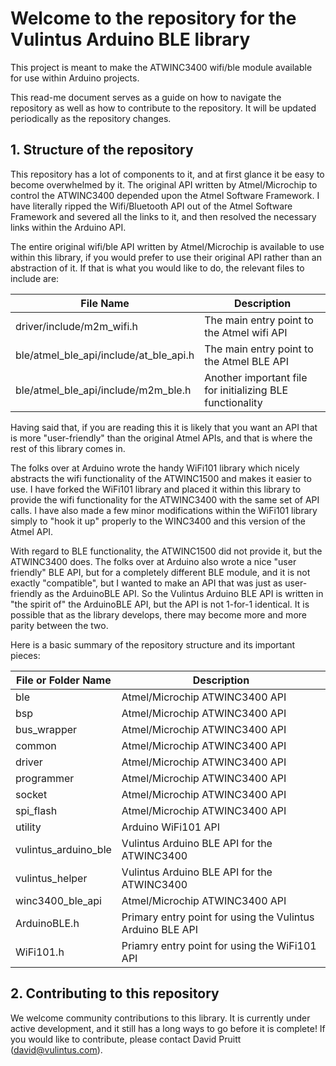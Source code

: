 # Welcome to the repository for the Vulintus Arduino BLE library

This project is meant to make the ATWINC3400 wifi/ble module available for use within Arduino projects.

This read-me document serves as a guide on how to navigate the repository as well as how to contribute to the repository. It will be updated periodically as the repository changes.

## 1. Structure of the repository

This repository has a lot of components to it, and at first glance it be easy to become overwhelmed by it. The original API written by Atmel/Microchip to control the ATWINC3400 depended upon the Atmel Software Framework. I have literally ripped the Wifi/Bluetooth API out of the Atmel Software Framework and severed all the links to it, and then resolved the necessary links within the Arduino API.

The entire original wifi/ble API written by Atmel/Microchip is available to use within this library, if you would prefer to use their original API rather than an abstraction of it. If that is what you would like to do, the relevant files to include are:

| File Name | Description |
| --- | --- |
| driver/include/m2m_wifi.h | The main entry point to the Atmel wifi API |
| ble/atmel_ble_api/include/at_ble_api.h | The main entry point to the Atmel BLE API |
| ble/atmel_ble_api/include/m2m_ble.h | Another important file for initializing BLE functionality |

Having said that, if you are reading this it is likely that you want an API that is more "user-friendly" than the original Atmel APIs, and that is where the rest of this library comes in. 

The folks over at Arduino wrote the handy WiFi101 library which nicely abstracts the wifi functionality of the ATWINC1500 and makes it easier to use. I have forked the WiFi101 library and placed it within this library to provide the wifi functionality for the ATWINC3400 with the same set of API calls. I have also made a few minor modifications within the WiFi101 library simply to "hook it up" properly to the WINC3400 and this version of the Atmel API.

With regard to BLE functionality, the ATWINC1500 did not provide it, but the ATWINC3400 does. The folks over at Arduino also wrote a nice "user friendly" BLE API, but for a completely different BLE module, and it is not exactly "compatible", but I wanted to make an API that was just as user-friendly as the ArduinoBLE API. So the Vulintus Arduino BLE API is written in "the spirit of" the ArduinoBLE API, but the API is not 1-for-1 identical. It is possible that as the library develops, there may become more and more parity between the two.

Here is a basic summary of the repository structure and its important pieces:

| File or Folder Name | Description |
| --- | --- |
| ble | Atmel/Microchip ATWINC3400 API |
| bsp | Atmel/Microchip ATWINC3400 API |
| bus_wrapper | Atmel/Microchip ATWINC3400 API |
| common | Atmel/Microchip ATWINC3400 API |
| driver | Atmel/Microchip ATWINC3400 API |
| programmer | Atmel/Microchip ATWINC3400 API |
| socket | Atmel/Microchip ATWINC3400 API |
| spi_flash | Atmel/Microchip ATWINC3400 API |
| utility | Arduino WiFi101 API |
| vulintus_arduino_ble | Vulintus Arduino BLE API for the ATWINC3400 |
| vulintus_helper | Vulintus Arduino BLE API for the ATWINC3400 |
| winc3400_ble_api | Atmel/Microchip ATWINC3400 API |
| ArduinoBLE.h | Primary entry point for using the Vulintus Arduino BLE API |
| WiFi101.h | Priamry entry point for using the WiFi101 API |

## 2. Contributing to this repository

We welcome community contributions to this library. It is currently under active development, and it still has a long ways to go before it is complete! If you would like to contribute, please contact David Pruitt (david@vulintus.com).

